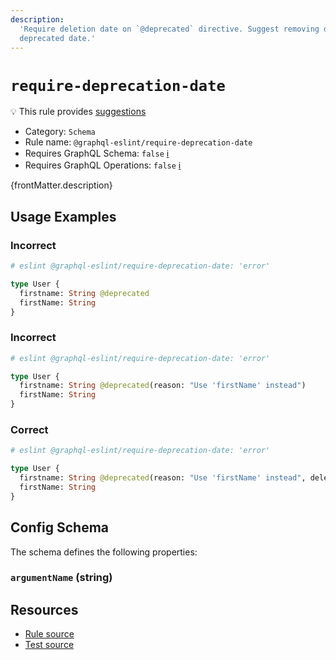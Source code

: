 ```yaml
---
description:
  'Require deletion date on `@deprecated` directive. Suggest removing deprecated things after
  deprecated date.'
---
```


# `require-deprecation-date`

💡 This rule provides
[suggestions](https://eslint.org/docs/developer-guide/working-with-rules#providing-suggestions)

- Category: `Schema`
- Rule name: `@graphql-eslint/require-deprecation-date`
- Requires GraphQL Schema: `false`
  [ℹ️](/docs/getting-started#extended-linting-rules-with-graphql-schema)
- Requires GraphQL Operations: `false`
  [ℹ️](/docs/getting-started#extended-linting-rules-with-siblings-operations)

{frontMatter.description}

## Usage Examples

### Incorrect

```graphql
# eslint @graphql-eslint/require-deprecation-date: 'error'

type User {
  firstname: String @deprecated
  firstName: String
}
```

### Incorrect

```graphql
# eslint @graphql-eslint/require-deprecation-date: 'error'

type User {
  firstname: String @deprecated(reason: "Use 'firstName' instead")
  firstName: String
}
```

### Correct

```graphql
# eslint @graphql-eslint/require-deprecation-date: 'error'

type User {
  firstname: String @deprecated(reason: "Use 'firstName' instead", deletionDate: "25/12/2022")
  firstName: String
}
```

## Config Schema

The schema defines the following properties:

### `argumentName` (string)

## Resources

- [Rule source](https://github.com/B2o5T/graphql-eslint/tree/master/packages/plugin/src/rules/require-deprecation-date.ts)
- [Test source](https://github.com/B2o5T/graphql-eslint/tree/master/packages/plugin/__tests__/require-deprecation-date.spec.ts)
